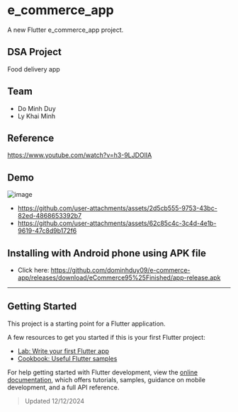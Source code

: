# e_commerce_app
A new Flutter e_commerce_app project.

## DSA Project
Food delivery app

## Team
- Do Minh Duy
- Ly Khai Minh

## Reference
https://www.youtube.com/watch?v=h3-9LJDOlIA

## Demo
![image](https://github.com/user-attachments/assets/9ec73036-20e6-4be4-98bd-ed898e0fe4a1)
- https://github.com/user-attachments/assets/2d5cb555-9753-43bc-82ed-4868653392b7
- https://github.com/user-attachments/assets/62c85c4c-3c4d-4e1b-9619-47c8d9b172f6

## Installing with Android phone using APK file
- Click here: https://github.com/dominhduy09/e-commerce-app/releases/download/eCommerce95%25Finished/app-release.apk

---

## Getting Started

This project is a starting point for a Flutter application.

A few resources to get you started if this is your first Flutter project:

- [Lab: Write your first Flutter app](https://docs.flutter.dev/get-started/codelab)
- [Cookbook: Useful Flutter samples](https://docs.flutter.dev/cookbook)

For help getting started with Flutter development, view the
[online documentation](https://docs.flutter.dev/), which offers tutorials,
samples, guidance on mobile development, and a full API reference.

> Updated 12/12/2024
